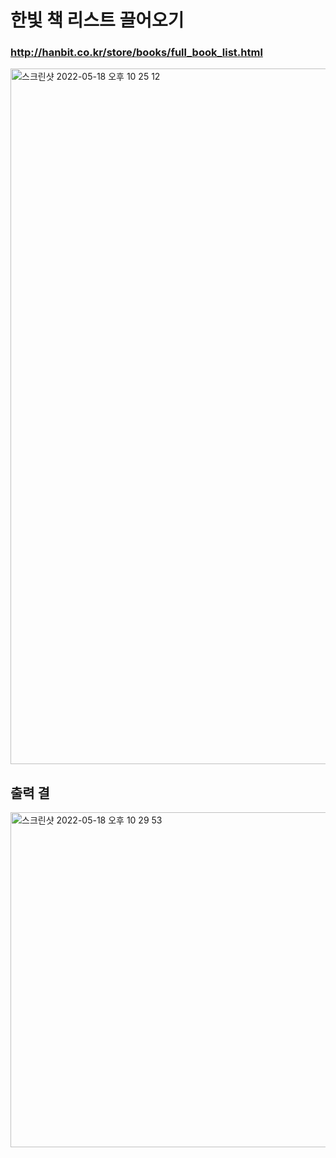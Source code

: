 # 한빛 책 리스트 끌어오기
### http://hanbit.co.kr/store/books/full_book_list.html

<img width="1113" alt="스크린샷 2022-05-18 오후 10 25 12" src="https://user-images.githubusercontent.com/62462552/169049415-74594026-cad6-4c25-b175-35690c9e6a90.png">

## 출력 결
<img width="536" alt="스크린샷 2022-05-18 오후 10 29 53" src="https://user-images.githubusercontent.com/62462552/169050440-4344ca5b-5a7e-4334-878b-26adb101e071.png">
